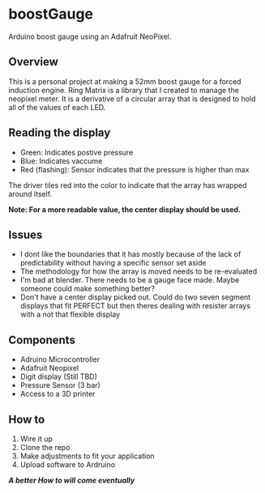 # boostGauge
Arduino boost gauge using an Adafruit NeoPixel.

## Overview
This is a personal project at making a 52mm boost gauge for a forced induction engine.  Ring Matrix is a library that I created to manage the neopixel meter.  It is a derivative of a circular array that is designed to hold all of the values of each LED.  

## Reading the display
- Green: Indicates postive pressure
- Blue: Indicates vaccume
- Red (flashing): Sensor indicates that the pressure is higher than max

The driver tiles red into the color to indicate that the array has wrapped around itself.

**Note: For a more readable value, the center display should be used.**

## Issues
- I dont like the boundaries that it has mostly because of the lack of predictability without having a specific sensor set aside
- The methodology for how the array is moved needs to be re-evaluated
- I'm bad at blender. There needs to be a gauge face made. Maybe someone could make something better?
- Don't have a center display picked out.  Could do two seven segment displays that fit PERFECT but then theres dealing with resister arrays with a not that flexible display

## Components
- Adruino Microcontroller
- Adafruit Neopixel
- Digit display (Still TBD)
- Pressure Sensor (3 bar)
- Access to a 3D printer

## How to
1. Wire it up
1. Clone the repo
1. Make adjustments to fit your application
1. Upload software to Ardruino
  
**_A better How to will come eventually_** 

